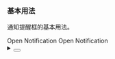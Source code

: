 ### 基本用法

通知提醒框的基本用法。

<div class="cell-demo vp-raw">
  <yc-space>
    <yc-button
      type="primary"
      @click="$notification.info({
          title: 'Notification',
          content: 'This is a notification!',
        })
      ">
      Open Notification
    </yc-button>
    <yc-button @click="handleNotification"> Open Notification </yc-button>
  </yc-space>
</div>

<script setup>
import { Notification } from 'yc-design-vue';
const handleNotification = () => {
  Notification.info({
    title: 'Notification',
    content: 'This is a notification!',
  });
};
</script>

<details>
<summary>
 <button class="code-btn"  >
    <icon-code />
 </button>
</summary>

```vue
<template>
  <yc-space>
    <yc-button
      type="primary"
      @click="
        $notification.info({
          title: 'Notification',
          content: 'This is a notification!',
        })
      ">
      Open Notification
    </yc-button>
    <yc-button @click="handleNotification"> Open Notification </yc-button>
  </yc-space>
</template>

<script setup>
import { Notification } from 'yc-design-vue';
const handleNotification = () => {
  Notification.info({
    title: 'Notification',
    content: 'This is a notification!',
  });
};
</script>
```

</details>
